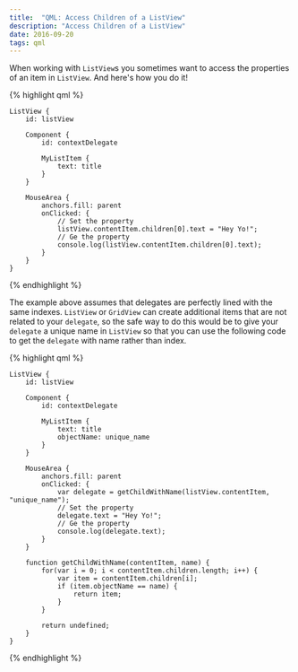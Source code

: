 ```yaml
---
title:  "QML: Access Children of a ListView"
description: "Access Children of a ListView"
date: 2016-09-20
tags: qml
---
```


When working with `ListView`s you sometimes want to access the properties of an item in `ListView`. And here's how you do it!

{% highlight qml %}

    ListView {
        id: listView

        Component {
            id: contextDelegate

            MyListItem {
                text: title
            }
        }

        MouseArea {
            anchors.fill: parent
            onClicked: {
                // Set the property
                listView.contentItem.children[0].text = "Hey Yo!";
                // Ge the property
                console.log(listView.contentItem.children[0].text);
            }
        }
    }

{% endhighlight %}

The example above assumes that delegates are perfectly lined with the same indexes. `ListView` or `GridView` can create additional items that are not related to
your `delegate`, so the safe way to do this would be to give your `delegate` a unique name in `ListView` so that you can use the following code to get the `delegate`
with name rather than index.

{% highlight qml %}

    ListView {
        id: listView

        Component {
            id: contextDelegate

            MyListItem {
                text: title
                objectName: unique_name
            }
        }

        MouseArea {
            anchors.fill: parent
            onClicked: {
                var delegate = getChildWithName(listView.contentItem, "unique_name");
                // Set the property
                delegate.text = "Hey Yo!";
                // Ge the property
                console.log(delegate.text);
            }
        }

        function getChildWithName(contentItem, name) {
            for(var i = 0; i < contentItem.children.length; i++) {
                var item = contentItem.children[i];
                if (item.objectName == name) {
                    return item;
                }
            }

            return undefined;
        }
    }

{% endhighlight %}
